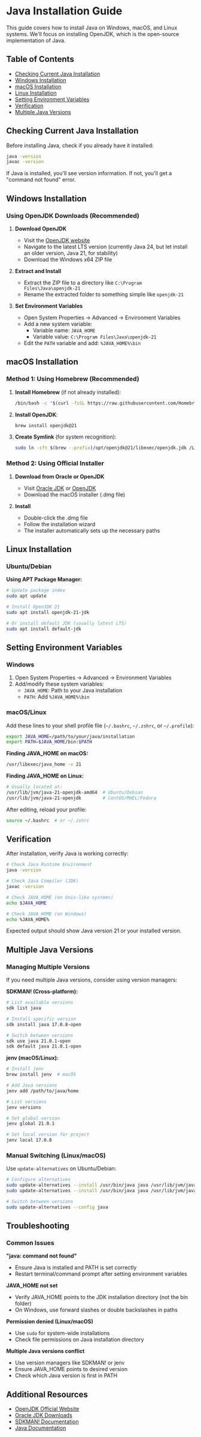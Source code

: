 # Java Installation Guide

This guide covers how to install Java on Windows, macOS, and Linux systems. We'll focus on installing OpenJDK, which is the open-source implementation of Java.

## Table of Contents

- [Checking Current Java Installation](#checking-current-java-installation)
- [Windows Installation](#windows-installation)
- [macOS Installation](#macos-installation)
- [Linux Installation](#linux-installation)
- [Setting Environment Variables](#setting-environment-variables)
- [Verification](#verification)
- [Multiple Java Versions](#multiple-java-versions)

## Checking Current Java Installation

Before installing Java, check if you already have it installed:

```bash
java -version
javac -version
```

If Java is installed, you'll see version information. If not, you'll get a "command not found" error.

## Windows Installation

### Using OpenJDK Downloads (Recommended)

1. **Download OpenJDK**
   - Visit the [OpenJDK website](https://jdk.java.net/archive/)
   - Navigate to the latest LTS version (currently Java 24, but let install an older version, Java 21, for stability)
   - Download the Windows x64 ZIP file

2. **Extract and Install**
   - Extract the ZIP file to a directory like `C:\Program Files\Java\openjdk-21`
   - Rename the extracted folder to something simple like `openjdk-21`

3. **Set Environment Variables**
   - Open System Properties → Advanced → Environment Variables
   - Add a new system variable:
     - Variable name: `JAVA_HOME`
     - Variable value: `C:\Program Files\Java\openjdk-21`
   - Edit the `PATH` variable and add: `%JAVA_HOME%\bin`

## macOS Installation

### Method 1: Using Homebrew (Recommended)

1. **Install Homebrew** (if not already installed):
   ```bash
   /bin/bash -c "$(curl -fsSL https://raw.githubusercontent.com/Homebrew/install/HEAD/install.sh)"
   ```

2. **Install OpenJDK**:
   ```bash
   brew install openjdk@21
   ```

3. **Create Symlink** (for system recognition):
   ```bash
   sudo ln -sfn $(brew --prefix)/opt/openjdk@21/libexec/openjdk.jdk /Library/Java/JavaVirtualMachines/openjdk-21.jdk
   ```

### Method 2: Using Official Installer

1. **Download from Oracle or OpenJDK**
   - Visit [Oracle JDK](https://www.oracle.com/java/technologies/downloads/) or [OpenJDK](https://jdk.java.net/archive/)
   - Download the macOS installer (.dmg file)

2. **Install**
   - Double-click the .dmg file
   - Follow the installation wizard
   - The installer automatically sets up the necessary paths

## Linux Installation

### Ubuntu/Debian

**Using APT Package Manager:**

```bash
# Update package index
sudo apt update

# Install OpenJDK 21
sudo apt install openjdk-21-jdk

# Or install default JDK (usually latest LTS)
sudo apt install default-jdk
```

## Setting Environment Variables

### Windows

1. Open System Properties → Advanced → Environment Variables
2. Add/modify these system variables:
   - `JAVA_HOME`: Path to your Java installation
   - `PATH`: Add `%JAVA_HOME%\bin`

### macOS/Linux

Add these lines to your shell profile file (`~/.bashrc`, `~/.zshrc`, or `~/.profile`):

```bash
export JAVA_HOME=/path/to/your/java/installation
export PATH=$JAVA_HOME/bin:$PATH
```

**Finding JAVA_HOME on macOS:**
```bash
/usr/libexec/java_home -v 21
```

**Finding JAVA_HOME on Linux:**
```bash
# Usually located at:
/usr/lib/jvm/java-21-openjdk-amd64  # Ubuntu/Debian
/usr/lib/jvm/java-21-openjdk        # CentOS/RHEL/Fedora
```

After editing, reload your profile:
```bash
source ~/.bashrc  # or ~/.zshrc
```

## Verification

After installation, verify Java is working correctly:

```bash
# Check Java Runtime Environment
java -version

# Check Java Compiler (JDK)
javac -version

# Check JAVA_HOME (on Unix-like systems)
echo $JAVA_HOME

# Check JAVA_HOME (on Windows)
echo %JAVA_HOME%
```

Expected output should show Java version 21 or your installed version.

## Multiple Java Versions

### Managing Multiple Versions

If you need multiple Java versions, consider using version managers:

**SDKMAN! (Cross-platform):**
```bash
# List available versions
sdk list java

# Install specific version
sdk install java 17.0.8-open

# Switch between versions
sdk use java 21.0.1-open
sdk default java 21.0.1-open
```

**jenv (macOS/Linux):**
```bash
# Install jenv
brew install jenv  # macOS

# Add Java versions
jenv add /path/to/java/home

# List versions
jenv versions

# Set global version
jenv global 21.0.1

# Set local version for project
jenv local 17.0.8
```

### Manual Switching (Linux/macOS)

Use `update-alternatives` on Ubuntu/Debian:

```bash
# Configure alternatives
sudo update-alternatives --install /usr/bin/java java /usr/lib/jvm/java-21-openjdk-amd64/bin/java 1
sudo update-alternatives --install /usr/bin/java java /usr/lib/jvm/java-17-openjdk-amd64/bin/java 2

# Switch between versions
sudo update-alternatives --config java
```

## Troubleshooting

### Common Issues

**"java: command not found"**
- Ensure Java is installed and PATH is set correctly
- Restart terminal/command prompt after setting environment variables

**JAVA_HOME not set**
- Verify JAVA_HOME points to the JDK installation directory (not the bin folder)
- On Windows, use forward slashes or double backslashes in paths

**Permission denied (Linux/macOS)**
- Use `sudo` for system-wide installations
- Check file permissions on Java installation directory

**Multiple Java versions conflict**
- Use version managers like SDKMAN! or jenv
- Ensure JAVA_HOME points to desired version
- Check which Java version is first in PATH

## Additional Resources

- [OpenJDK Official Website](https://openjdk.org/)
- [Oracle JDK Downloads](https://www.oracle.com/java/technologies/downloads/)
- [SDKMAN! Documentation](https://sdkman.io/)
- [Java Documentation](https://docs.oracle.com/en/java/)